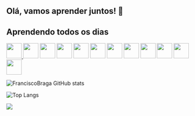 ## Olá, vamos aprender juntos!  👋 

 ## Aprendendo todos os dias  
<div style="display: inline">
 <a href="https://github.com/FranciscoBraga/javascript_exercicios">
    <img width="40px" src="https://cdn.jsdelivr.net/gh/devicons/devicon@latest/icons/javascript/javascript-plain.svg" />
 </a>
<img width="40px" src="https://cdn.jsdelivr.net/gh/devicons/devicon@latest/icons/css3/css3-original.svg" />
<img  width="40px"  src="https://cdn.jsdelivr.net/gh/devicons/devicon@latest/icons/html5/html5-original.svg" />
<img width="40px" src="https://cdn.jsdelivr.net/gh/devicons/devicon@latest/icons/csharp/csharp-original.svg" />
<img width="40px"  src="https://cdn.jsdelivr.net/gh/devicons/devicon@latest/icons/sqldeveloper/sqldeveloper-original.svg" />
<img width="40px"  src="https://cdn.jsdelivr.net/gh/devicons/devicon@latest/icons/blender/blender-original.svg" />
<img width="40px"  src="https://cdn.jsdelivr.net/gh/devicons/devicon@latest/icons/typescript/typescript-original.svg" />
<img width="40px"  src="https://cdn.jsdelivr.net/gh/devicons/devicon@latest/icons/nodejs/nodejs-original.svg" /> 
<img width="40px"  src="https://cdn.jsdelivr.net/gh/devicons/devicon@latest/icons/react/react-original.svg" />
<img width="40px"  src="https://cdn.jsdelivr.net/gh/devicons/devicon@latest/icons/express/express-original.svg" />
<img width="40px"  src="https://cdn.jsdelivr.net/gh/devicons/devicon@latest/icons/nextjs/nextjs-original-wordmark.svg" />
<img width="40px"  src="https://cdn.jsdelivr.net/gh/devicons/devicon@latest/icons/godot/godot-original.svg" />
        



</div>   
<div style="display: inline">
  
![FranciscoBraga GitHub stats](https://github-readme-stats.vercel.app/api?username=FranciscoBraga&show_icons=true&theme=transparent)
  
![Top Langs](https://github-readme-stats.vercel.app/api/top-langs/?username=FranciscoBraga&layout=compact)

</div>

<div> 
 <a href="franciscobraga.fob@gmail.com"  target="_blank">
   <img src="https://img.shields.io/badge/Gmail-D14836?style=for-the-badge&logo=gmail&logoColor=white"  target="_blank">
 </a>



</div>

          
          
          
